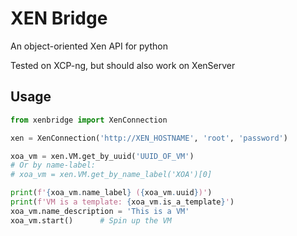 # XEN Bridge
An object-oriented Xen API for python

Tested on XCP-ng, but should also work on XenServer

## Usage
```python
from xenbridge import XenConnection

xen = XenConnection('http://XEN_HOSTNAME', 'root', 'password')

xoa_vm = xen.VM.get_by_uuid('UUID_OF_VM')
# Or by name-label:
# xoa_vm = xen.VM.get_by_name_label('XOA')[0]

print(f'{xoa_vm.name_label} ({xoa_vm.uuid})')
print(f'VM is a template: {xoa_vm.is_a_template}')
xoa_vm.name_description = 'This is a VM'
xoa_vm.start()      # Spin up the VM
```
